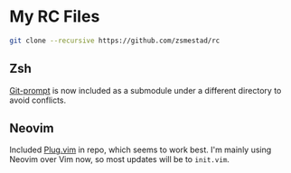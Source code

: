 My RC Files
===========

```bash
git clone --recursive https://github.com/zsmestad/rc
```

Zsh
---

[Git-prompt][0] is now included as a submodule under a different directory to avoid conflicts.

Neovim
---

Included [Plug.vim][1] in repo, which seems to work best. I'm mainly using Neovim over Vim now, so most updates will be to `init.vim`.

[0]: https://github.com/olivierverdier/zsh-git-prompt
[1]: https://github.com/junegunn/vim-plug
